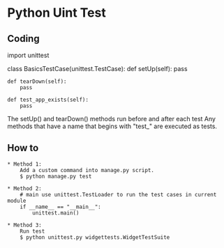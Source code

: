 Python Uint Test
================

Coding
--------------
import unittest

class BasicsTestCase(unittest.TestCase):
    def setUp(self):
        pass
    
    def tearDown(self):
        pass

    def test_app_exists(self):
        pass
        
The setUp() and tearDown() methods run before and after each test
Any methods that have a name that begins with "test_" are executed as tests.

How to
--------------
    * Method 1: 
        Add a custom command into manage.py script.
        $ python manage.py test
        
    * Method 2: 
        # main use unittest.TestLoader to run the test cases in current module
        if __name__ == "__main__":
            unittest.main()

    * Method 3:
        Run test 
        $ python unittest.py widgettests.WidgetTestSuite